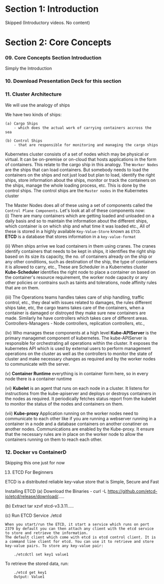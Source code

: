 # Section 1: Introduction

Skipped (Introductory videos. No content)

# Section 2: Core Concepts

### 09. Core Concepts Section Introduction

Simply the Introduction

### 10. Download Presentation Deck for this section

### 11. Cluster Architecture

We will use the analogy of ships

We have two kinds of ships:

    (a) Cargo Ships 
        - which does the actual work of carrying containers accross the sea

    (b) Control Ships 
        - that are responsible for monitoring and managing the cargo ships

Kubernetes cluster consists of a set of nodes which may be physical or virtual. It can be on-premise or on-cloud that hosts applications in the form of containers. This relate to the cargo ship in this analogy.
The `Worker Nodes` are the ships that can load containers.
But somebody needs to load the containers on the ships and not just load but plan to load, identify the right ships, store information about the ships, monitor or track the containers on the ships, manage the whole loading process, etc. This is done by the control ships. The control ships are the `Master nodes` in the Kubernetes cluster

The Master Nodes does all of these using a set of components called the `Control Plane Components`. Let's look at all of these components now: \
(i) There are many containers which are getting loaded and unloaded on a daily basis and so to maintain the information about the different ships, which container is on which ship and what time it was loaded etc., 
All of these is stored in a highly available `Key-Value-Store` known as `ETCD`. \
**ETCD** is a database that stores information in a `key-value-format`

(ii) When ships arrive we load containers in them using cranes. The cranes identify containers that needs to be kept in ships, it identifies the right ship based on its size its capacity, the no. of containers already on the ship or any other conditions, such as destination of the ship, the type of containers it is allowed to carry, etc., These are Scheduler in a Kubernetes cluster \
**Kube-Scheduler** identifies the right node to place a container on based on the container's resource requirement, the worker node capacity or any other policies or contrains such as taints and tolerations, node affinity rules that are on them. 

(iii) The Operations teams handles takes care of ship handling, traffic control, etc., they deal with issues related to damages, the rules different ships take, etc, the cargo teams takes care of the containers, when a container is damaged or distroyed they make sure new containers are made. Similarly he have controllers which takes care of different areas.
Controllers-Managers - Node controllers, replication controllers, etc.,

(iv) Who manages these components at a high level
**Kube-APIServer** is the primary managemet component of kubernetes. The kube-APIServer is responsible for orchestrating all operations within the cluster. It exposes the kubernetes API which is used by external users to perform management operations on the cluster as well as the controllers to monitor the state of cluster and make necessary changes as required and by the worker nodes to communicate with the server. 

(v) **Container Runtime** everything is in container form here, so in every node there is a container runtime

(vi) **Kubelet** is an agent that runs on each node in a cluster. It listens for instructions from the kube-apiserver and deploys or destroys containers in the nodes as required. It periodically fetches status report from the kubelet to monitor the status of the nodes and containers on them. 

(vii) **Kube-proxy** Application running on the worker nodes need to communicate to each other like if you are running a webserver running in a container in a node and a database containers on another conatiner on another nodes. Communications are enabled by the Kube-proxy. It ensure that the necessary rules are in place on the worker node to allow the containers running on them to reach each other.

### 12. Docker vs ContainerD

Skipping this one just for now


13. ETCD For Beginners

ETCD is a distributed reliable key-value store that is Simple, Secure and Fast

Installing ETCD
(a) Download the Binaries
    - curl -L https://github.com/etcd-io/etcd/release/download/.....

(b) Extract
    tar xzvf stcd-v3.3.11.....

(c) Run ETCD Service
    ./etcd


    When you start/run the ETCD, it start a service which runs on port 2379 by default you can then attach any client with the etcd service to store and retrieve the information.
    The default client which come with etcd is etcd control client. It is a command line client for etcd. You can use it to retrieve and store key-value pairs. To store any key-value pair:
    
```ssh
    ./etcdctl set key1 value1
```

To retrieve the stored data, run:
```ssh
    ./etcd get key1
    Output: Value1
```




